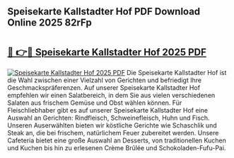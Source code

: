 ## Speisekarte Kallstadter Hof PDF Download Online 2025 82rFp

# <h2><a href="http://gc5nph0.nevu.top/?p=Speisekarte+Kallstadter+Hof">🔗 👉🔴 Speisekarte Kallstadter Hof 2025 PDF</a></h2>

[![Speisekarte Kallstadter Hof 2025 PDF](https://i.imgur.com/dBaPXMq.png)](http://gc5nph0.nevu.top/?p=Speisekarte+Kallstadter+Hof)
Die Speisekarte Kallstadter Hof ist die Wahl zwischen einer Vielzahl von Gerichten und befriedigt Ihre Geschmackspräferenzen. Auf unserer Speisekarte Kallstadter Hof empfehlen wir einen Salatbereich, in dem Sie aus vielen verschiedenen Salaten aus frischem Gemüse und Obst wählen können. Für Fleischliebhaber gibt es auf unserer Speisekarte Kallstadter Hof eine Auswahl an Gerichten: Rindfleisch, Schweinefleisch, Huhn und Fisch. Unseren Auserwählten bieten wir köstliche Gerichte wie Schaschlik und Steak an, die bei frischem, natürlichem Feuer zubereitet werden. Unsere Cafeteria bietet eine große Auswahl an Desserts, von traditionellen Kuchen und Kuchen bis hin zu erlesenen Crème Brûlée und Schokoladen-Fufu-Pai.
